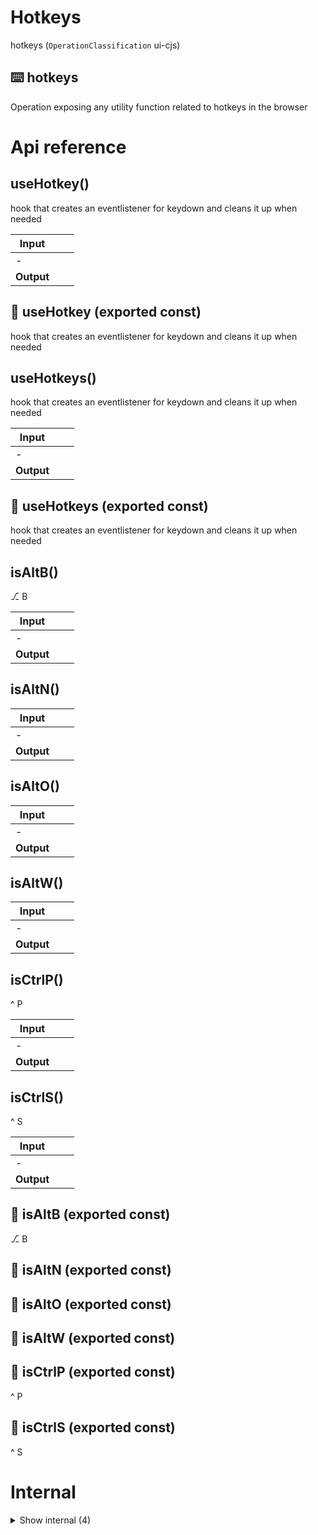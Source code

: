 # Hotkeys

hotkeys (`OperationClassification` ui-cjs)


## ⌨️ hotkeys

Operation exposing any utility function related to hotkeys in the browser




# Api reference

## useHotkey()

hook that creates an eventlistener for keydown and cleans it up when needed


| Input      |    |    |
| ---------- | -- | -- |
| - | | |
| **Output** |    |    |



## 📄 useHotkey (exported const)

hook that creates an eventlistener for keydown and cleans it up when needed


## useHotkeys()

hook that creates an eventlistener for keydown and cleans it up when needed


| Input      |    |    |
| ---------- | -- | -- |
| - | | |
| **Output** |    |    |



## 📄 useHotkeys (exported const)

hook that creates an eventlistener for keydown and cleans it up when needed


## isAltB()

⎇ B


| Input      |    |    |
| ---------- | -- | -- |
| - | | |
| **Output** |    |    |



## isAltN()

| Input      |    |    |
| ---------- | -- | -- |
| - | | |
| **Output** |    |    |



## isAltO()

| Input      |    |    |
| ---------- | -- | -- |
| - | | |
| **Output** |    |    |



## isAltW()

| Input      |    |    |
| ---------- | -- | -- |
| - | | |
| **Output** |    |    |



## isCtrlP()

^ P


| Input      |    |    |
| ---------- | -- | -- |
| - | | |
| **Output** |    |    |



## isCtrlS()

^ S


| Input      |    |    |
| ---------- | -- | -- |
| - | | |
| **Output** |    |    |



## 📄 isAltB (exported const)

⎇ B


## 📄 isAltN (exported const)

## 📄 isAltO (exported const)

## 📄 isAltW (exported const)

## 📄 isCtrlP (exported const)

^ P


## 📄 isCtrlS (exported const)

^ S

# Internal

<details><summary>Show internal (4)</summary>
    
  # isCtrlBacktick()

^ `


| Input      |    |    |
| ---------- | -- | -- |
| - | | |
| **Output** |    |    |



## isCtrlSpace()

^ `


| Input      |    |    |
| ---------- | -- | -- |
| - | | |
| **Output** |    |    |



## 📄 isCtrlBacktick (exported const)

^ `


## 📄 isCtrlSpace (exported const)

^ `
  </details>

